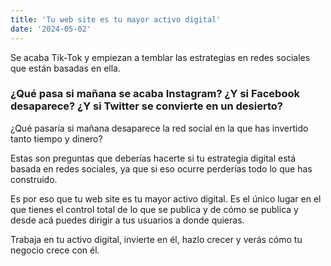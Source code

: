 ```yaml
---
title: 'Tu web site es tu mayor activo digital'
date: '2024-05-02'
---
```


Se acaba Tik-Tok y empiezan a temblar las estrategias en redes sociales que están basadas en ella.

### ¿Qué pasa si mañana se acaba Instagram? ¿Y si Facebook desaparece? ¿Y si Twitter se convierte en un desierto? 

¿Qué pasaría si mañana desaparece la red social en la que has invertido tanto tiempo y dinero?

Estas son preguntas que deberías hacerte si tu estrategia digital está basada en redes sociales, ya que si eso ocurre perderías todo lo que has construido.

Es por eso que tu web site es tu mayor activo digital. Es el único lugar en el que tienes el control total de lo que se publica y de cómo se publica y desde acá puedes dirigir a tus usuarios a donde quieras.

Trabaja en tu activo digital, invierte en él, hazlo crecer y verás cómo tu negocio crece con él.







